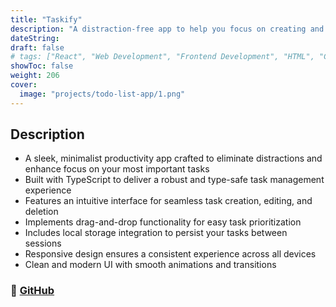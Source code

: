 ```yaml
---
title: "Taskify"
description: "A distraction-free app to help you focus on creating and completing tasks."
dateString:
draft: false
# tags: ["React", "Web Development", "Frontend Development", "HTML", "CSS", "JavaScript"]
showToc: false
weight: 206
cover:
  image: "projects/todo-list-app/1.png"
---
```


## Description

- A sleek, minimalist productivity app crafted to eliminate distractions and enhance focus on your most important tasks
- Built with TypeScript to deliver a robust and type-safe task management experience
- Features an intuitive interface for seamless task creation, editing, and deletion
- Implements drag-and-drop functionality for easy task prioritization
- Includes local storage integration to persist your tasks between sessions
- Responsive design ensures a consistent experience across all devices
- Clean and modern UI with smooth animations and transitions

### 🔗 [GitHub](https://github.com/JEETDESAI25/Taskify)
